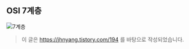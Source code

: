## OSI 7계층
![7계층](https://img1.daumcdn.net/thumb/R1280x0/?scode=mtistory2&fname=https%3A%2F%2Fk.kakaocdn.net%2Fdn%2FbrGGyu%2Fbtqzic0o7Te%2FzCLQk1aqQ5xk5r3vVhlJnK%2Fimg.png)

> 이 글은 https://jhnyang.tistory.com/194 를 바탕으로 작성되었습니다.

